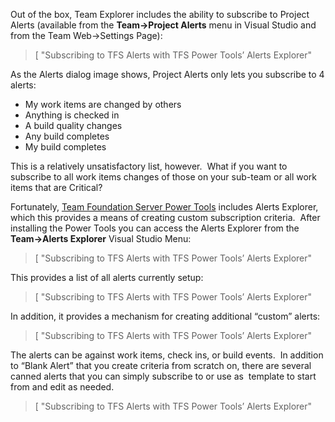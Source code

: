 

Out of the box, Team Explorer includes the ability to subscribe to Project Alerts (available from the **Team->Project Alerts** menu in Visual Studio and from the Team Web->Settings Page):

> [ "Subscribing to TFS Alerts with TFS Power Tools&#8217; Alerts Explorer"

As the Alerts dialog image shows, Project Alerts only lets you subscribe to 4 alerts:

- My work items are changed by others
- Anything is checked in
- A build quality changes
- Any build completes
- My build completes

This is a relatively unsatisfactory list, however.  What if you want to subscribe to all work items changes of those on your sub-team or all work items that are Critical?

Fortunately, [Team Foundation Server Power Tools](https://aka.ms/tfpt) includes Alerts Explorer,  which this provides a means of creating custom subscription criteria.  After installing the Power Tools you can access the Alerts Explorer from the **Team->Alerts Explorer** Visual Studio Menu:

> [ "Subscribing to TFS Alerts with TFS Power Tools&#8217; Alerts Explorer"

This provides a list of all alerts currently setup:

> [ "Subscribing to TFS Alerts with TFS Power Tools&#8217; Alerts Explorer"

In addition, it provides a mechanism for creating additional “custom” alerts:

> [ "Subscribing to TFS Alerts with TFS Power Tools&#8217; Alerts Explorer"

The alerts can be against work items, check ins, or build events.  In addition to “Blank Alert” that you create criteria from scratch on, there are several canned alerts that you can simply subscribe to or use as  template to start from and edit as needed. 

> [ "Subscribing to TFS Alerts with TFS Power Tools&#8217; Alerts Explorer"
